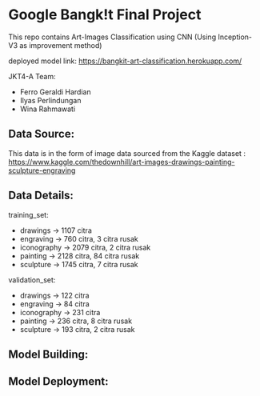# Google Bangk!t Final Project
This repo contains Art-Images Classification using CNN (Using Inception-V3 as improvement method)

deployed model link: https://bangkit-art-classification.herokuapp.com/

JKT4-A Team:
- Ferro Geraldi Hardian
- Ilyas Perlindungan
- Wina Rahmawati

## Data Source:

This data is in the form of image data sourced from the Kaggle dataset : https://www.kaggle.com/thedownhill/art-images-drawings-painting-sculpture-engraving

## Data Details:

  training_set:
  - drawings -> 1107 citra
  - engraving -> 760 citra, 3 citra rusak
  - iconography -> 2079 citra, 2 citra rusak
  - painting -> 2128 citra, 84 citra rusak
  - sculpture -> 1745 citra, 7 citra rusak
    
  validation_set:
  - drawings -> 122 citra
  - engraving -> 84 citra
  - iconography -> 231 citra
  - painting -> 236 citra, 8 citra rusak
  - sculpture -> 193 citra, 2 citra rusak

## Model Building:



## Model Deployment:




